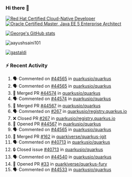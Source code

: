 ### Hi there 👋

<!--START_SECTION:badges-->
[![Red Hat Certified Cloud-Native Developer](https://images.credly.com/size/110x110/images/12ef4e4e-3d8d-4caf-9ab1-858c5bcb9619/image.png)](http://www.credly.com/badges/b6402e31-0894-48e6-b488-e2e551dcc809 "Red Hat Certified Cloud-Native Developer")
[![Oracle Certified Master, Java EE 5 Enterprise Architect](https://images.credly.com/size/110x110/images/1fa3549c-674c-4779-b3d6-d7d64eac2c23/Oracle-Certification-badge_OC-Master.png)](http://www.credly.com/badges/2565574e-b81d-410e-ab7d-24666ddcbe00 "Oracle Certified Master, Java EE 5 Enterprise Architect")
<!--END_SECTION:badges-->

[![George's GitHub stats](https://github-readme-stats.vercel.app/api?username=gastaldi&show=reviews,prs_merged&hide=contribs,prs&theme=transparent&show_icons=true)](https://github.com/anuraghazra/github-readme-stats)

<p align="left"> <img src="https://komarev.com/ghpvc/?username=gastaldi&label=Profile%20views&color=0e75b6&style=for-the-badge" alt="aayushsaini101" /> </p>

<p align="left"> <a href="https://github.com/ryo-ma/github-profile-trophy"><img src="https://github-profile-trophy.vercel.app/?username=gastaldi" alt="gastaldi" /></a> </p>

### :zap: Recent Activity

<!--START_SECTION:activity-->
1. 🗣 Commented on [#44565](https://github.com/quarkusio/quarkus/pull/44565#issuecomment-2486166667) in [quarkusio/quarkus](https://github.com/quarkusio/quarkus)
2. 🗣 Commented on [#44565](https://github.com/quarkusio/quarkus/pull/44565#issuecomment-2486146602) in [quarkusio/quarkus](https://github.com/quarkusio/quarkus)
3. 🎉 Merged PR [#44574](https://github.com/quarkusio/quarkus/pull/44574) in [quarkusio/quarkus](https://github.com/quarkusio/quarkus)
4. 🗣 Commented on [#44574](https://github.com/quarkusio/quarkus/pull/44574#issuecomment-2485705832) in [quarkusio/quarkus](https://github.com/quarkusio/quarkus)
5. 🎉 Merged PR [#44567](https://github.com/quarkusio/quarkus/pull/44567) in [quarkusio/quarkus](https://github.com/quarkusio/quarkus)
6. 🗣 Commented on [#267](https://github.com/quarkusio/registry.quarkus.io/pull/267#issuecomment-2484482192) in [quarkusio/registry.quarkus.io](https://github.com/quarkusio/registry.quarkus.io)
7. ❌ Closed PR [#267](https://github.com/quarkusio/registry.quarkus.io/pull/267) in [quarkusio/registry.quarkus.io](https://github.com/quarkusio/registry.quarkus.io)
8. 💪 Opened PR [#44567](https://github.com/quarkusio/quarkus/pull/44567) in [quarkusio/quarkus](https://github.com/quarkusio/quarkus)
9. 🗣 Commented on [#44565](https://github.com/quarkusio/quarkus/pull/44565#issuecomment-2483577668) in [quarkusio/quarkus](https://github.com/quarkusio/quarkus)
10. 🎉 Merged PR [#162](https://github.com/quarkiverse/quarkus-jgit/pull/162) in [quarkiverse/quarkus-jgit](https://github.com/quarkiverse/quarkus-jgit)
11. 🗣 Commented on [#40713](https://github.com/quarkusio/quarkus/issues/40713#issuecomment-2482624693) in [quarkusio/quarkus](https://github.com/quarkusio/quarkus)
12. 🔒 Closed issue [#40713](https://github.com/quarkusio/quarkus/issues/40713) in [quarkusio/quarkus](https://github.com/quarkusio/quarkus)
13. 🗣 Commented on [#44540](https://github.com/quarkusio/quarkus/issues/44540#issuecomment-2481611503) in [quarkusio/quarkus](https://github.com/quarkusio/quarkus)
14. 💪 Opened PR [#33](https://github.com/quarkiverse/quarkus-fury/pull/33) in [quarkiverse/quarkus-fury](https://github.com/quarkiverse/quarkus-fury)
15. 🗣 Commented on [#44533](https://github.com/quarkusio/quarkus/pull/44533#issuecomment-2479701822) in [quarkusio/quarkus](https://github.com/quarkusio/quarkus)
<!--END_SECTION:activity-->
